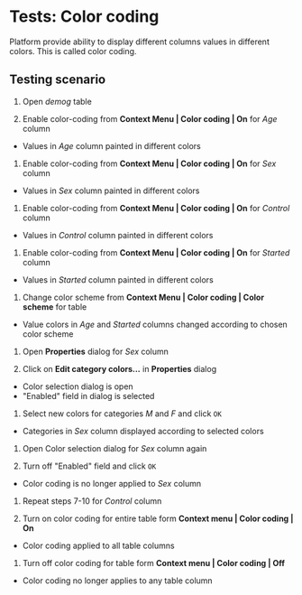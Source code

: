 <!-- TITLE: Tests: Color Coding -->
<!-- SUBTITLE: -->

# Tests: Color coding

Platform provide ability to display different columns values in different colors. This is called color coding.

## Testing scenario

1. Open *demog* table

1. Enable color-coding from **Context Menu | Color coding | On** for *Age* column

* Values ​​in *Age* column painted in different colors

1. Enable color-coding from **Context Menu | Color coding | On** for *Sex* column

* Values ​​in *Sex* column painted in different colors

1. Enable color-coding from **Context Menu | Color coding | On** for *Control* column

* Values ​​in *Control* column painted in different colors

1. Enable color-coding from **Context Menu | Color coding | On** for *Started* column

* Values ​​in *Started* column painted in different colors

1. Change color scheme from **Context Menu | Color coding | Color scheme** for table

* Value colors ​​in *Age* and *Started* columns changed according to chosen color scheme

1. Open **Properties** dialog for *Sex* column

1. Click on **Edit category colors...** in **Properties** dialog

* Color selection dialog is open
* "Enabled" field in dialog is selected

1. Select new colors for categories *M* and *F* and click ```OK```

* Categories in *Sex* column displayed according to selected colors

1. Open Color selection dialog for *Sex* column again

1. Turn off "Enabled" field and click ```OK```

* Color coding is no longer applied to *Sex* column

1. Repeat steps 7-10 for *Control* column

1. Turn on color coding for entire table form **Context menu | Color coding | On**

* Color coding applied to all table columns

1. Turn off color coding for table form **Context menu | Color coding | Off**

* Color coding no longer applies to any table column